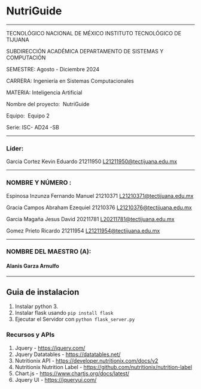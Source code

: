 #  NutriGuide
***

TECNOLÓGICO​ ​NACIONAL​ ​DE​ ​MÉXICO INSTITUTO TECNOLÓGICO DE TIJUANA

SUBDIRECCIÓN ACADÉMICA DEPARTAMENTO DE SISTEMAS Y COMPUTACIÓN


SEMESTRE: 
Agosto - Diciembre 2024


CARRERA: 
Ingeniería en Sistemas Computacionales


MATERIA:
Inteligencia Artificial


Nombre del proyecto:​ ​
NutriGuide

Equipo:​ ​
Equipo 2


Serie:​ 
ISC- AD24 -SB
***
### Líder:​ 
Garcia Cortez Kevin Eduardo 21211950		L21211950@tectijuana.edu.mx
***
### NOMBRE Y NÚMERO :
Espinosa Inzunza Fernando Manuel 21210371		L21210371@tectijuana.edu.mx

Gracia Campos Abraham Ezequiel 21210376		L21210376@tectijuana.edu.mx

Garcia Magaña Jesus David 20211781			L20211781@tectijuana.edu.mx

Gomez Prieto Ricardo 21211954				L21211954@tectijuana.edu.mx
***
### NOMBRE DEL MAESTRO (A):
#### Alanis Garza Arnulfo
***

## Guia de instalacion
1. Instalar python 3.
2. Instalar flask usando `pip install flask`
3. Ejecutar el Servidor con  `python flask_server.py`



### Recursos y APIs
1. Jquery - https://jquery.com/
2. Jquery Datatables - https://datatables.net/
3. Nutritionix API - https://developer.nutritionix.com/docs/v2
4. Nutritionix Nutrition Label - https://github.com/nutritionix/nutrition-label
5. Chart.js - https://www.chartjs.org/docs/latest/
6. Jquery UI - https://jqueryui.com/
